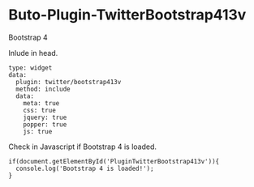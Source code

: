 # Buto-Plugin-TwitterBootstrap413v
Bootstrap 4


Inlude in head.

```
type: widget
data:
  plugin: twitter/bootstrap413v
  method: include
  data:
    meta: true
    css: true
    jquery: true
    popper: true
    js: true
```


Check in Javascript if Bootstrap 4 is loaded.

```
if(document.getElementById('PluginTwitterBootstrap413v')){
  console.log('Bootstrap 4 is loaded!');
}
```


